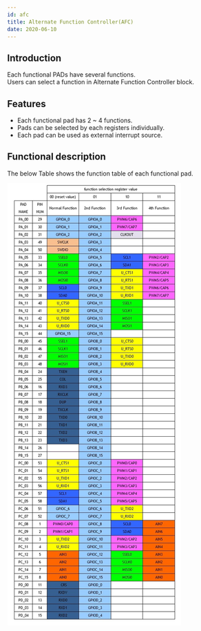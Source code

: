 ```yaml
---
id: afc
title: Alternate Function Controller(AFC)
date: 2020-06-10
--- 
```


## Introduction

Each functional PADs have several functions.   
Users can select a function in Alternate Function Controller block.

## Features

* Each functional pad has 2 ~ 4 functions.
* Pads can be selected by each registers individually.
* Each pad can be used as external interrupt source.

## Functional description

The below Table shows the function table of each functional pad.

![](/img/products/w7500p/peripheral/functional_description_table.jpg "Figure 1 functional description table")
